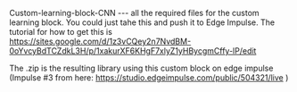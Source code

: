 Custom-learning-block-CNN --- all the required files for the custom learning block. You could just tahe this and push it to Edge Impulse.
The tutorial for how to get this is https://sites.google.com/d/1z3vCQey2n7NvdBM-0oYvcyBdTCZdkL3H/p/1xakurXF6KHgF7xlyZ1yHBycgmCffy-lP/edit 

The .zip is the resulting library using this custom block on edge impulse (Impulse #3 from here: https://studio.edgeimpulse.com/public/504321/live )
